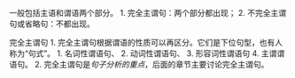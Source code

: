 一般包括主语和谓语两个部分。
	1. 完全主谓句：两个部分都出现；
	2. 不完全主谓句或省略句：不都出现。

完全主谓句
	1. 完全主谓句根据谓语的性质可以再区分。它们是下位句型，也有人称为“句式”。
		1. 名词性谓语句、
		2. 动词性谓语句、
		3. 形容词性谓语句
		4. 主谓谓语句。
	2. 完全主谓句是*句子分析的重点*，后面的章节主要讨论完全主谓句。